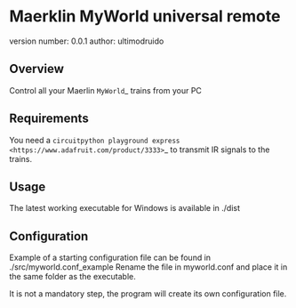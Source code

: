 Maerklin MyWorld universal remote
=================================

version number: 0.0.1
author: ultimodruido

Overview
--------

Control all your Maerlin `MyWorld`_ trains from your PC

Requirements
------------

You need a `circuitpython playground express <https://www.adafruit.com/product/3333>`_ to transmit IR signals to the trains.


Usage
-----

The latest working executable for Windows is available in ./dist

Configuration
-------------

Example of a starting configuration file can be found in ./src/myworld.conf_example
Rename the file in myworld.conf and place it in the same folder as the executable.

It is not a mandatory step, the program will create its own configuration file.